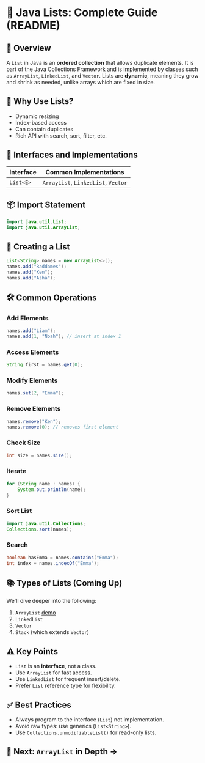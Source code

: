 # 📘 Java Lists: Complete Guide (README)

## 📌 Overview

A `List` in Java is an **ordered collection** that allows duplicate elements. It is part of the Java Collections Framework and is implemented by classes such as `ArrayList`, `LinkedList`, and `Vector`. Lists are **dynamic**, meaning they grow and shrink as needed, unlike arrays which are fixed in size.


## 🚀 Why Use Lists?

* Dynamic resizing
* Index-based access
* Can contain duplicates
* Rich API with search, sort, filter, etc.


## 🧱 Interfaces and Implementations

| Interface | Common Implementations              |
| --------- | ----------------------------------- |
| `List<E>` | `ArrayList`, `LinkedList`, `Vector` |


## 📦 Import Statement

```java
import java.util.List;
import java.util.ArrayList;
```


## 🧪 Creating a List

```java
List<String> names = new ArrayList<>();
names.add("Raddames");
names.add("Ken");
names.add("Asha");
```


## 🛠 Common Operations

### Add Elements

```java
names.add("Liam");
names.add(1, "Noah"); // insert at index 1
```

### Access Elements

```java
String first = names.get(0);
```

### Modify Elements

```java
names.set(2, "Emma");
```

### Remove Elements

```java
names.remove("Ken");
names.remove(0); // removes first element
```

### Check Size

```java
int size = names.size();
```

### Iterate

```java
for (String name : names) {
    System.out.println(name);
}
```

### Sort List

```java
import java.util.Collections;
Collections.sort(names);
```

### Search

```java
boolean hasEmma = names.contains("Emma");
int index = names.indexOf("Emma");
```


## 📚 Types of Lists (Coming Up)

We'll dive deeper into the following:

1. `ArrayList` [demo](./ArrayLists.md)
2. `LinkedList`
3. `Vector`
4. `Stack` (which extends `Vector`)


## ⚠️ Key Points

* `List` is an **interface**, not a class.
* Use `ArrayList` for fast access.
* Use `LinkedList` for frequent insert/delete.
* Prefer `List` reference type for flexibility.


## ✅ Best Practices

* Always program to the interface (`List`) not implementation.
* Avoid raw types: use generics (`List<String>`).
* Use `Collections.unmodifiableList()` for read-only lists.


## 📘 Next: `ArrayList` in Depth →

